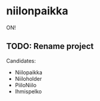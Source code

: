 # niilonpaikka
ON!

## TODO: Rename project
Candidates:
* Niilopaikka
* Niiloholder
* PiiloNiilo
* Ihmispelko
